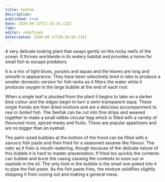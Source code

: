 ```yaml
---
title: Seefak
description: 
published: true
date: 2020-09-22T21:16:24.122Z
tags: 
editor: undefined
dateCreated: 2020-09-11T20:44:06.218Z
---
```


A very delicate looking plant that sways gently on the rocky reefs of the ocean. It thrives worldwide in its watery habitat and provides a home for small fish to escape predators.

It is a mix of light blues, purples and aquas and the leaves are long and smooth in appearance. They have been selectively bred in labs to produce a smaller domestic version for fish tanks as it filters the water while it produces oxygen in the large bubble at the end of each root.

When a single leaf is plucked from the plant it begins to take on a darker blue colour and the edges begin to turn a semi-transparent aqua. These single fronds are then dried onshore and are a delicious accompanment to raw or boiled fish. The Seefak can be cut into fine strips and weaved together to make a small edible circular bag which is filled with a variety of flavoured rices, spiced meats and fruits. These are popular appetizers and are no bigger than an eyeball.

The palm-sized bubbles at the bottom of the frond can be filled with a savoury fish paste and then fried for a seasoned sesame like flavour. The odor as it fries is mouth-watering, though because of the delicate nature of this bubble it is hard to master presentation; If fried too quickly the contents can bubble and burst the casing causing the contents to ooze out or explode in the oil. The only hole in the bubble is the small one poked into it to pipe the fish paste. As the fish paste fries, the mixture solidifies slightly stopping it from oozing out and making a general mess.